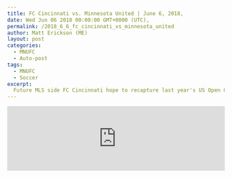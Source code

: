 ```yaml
---
title: FC Cincinnati vs. Minnesota United | June 6, 2018,
date: Wed Jun 06 2018 00:00:00 GMT+0000 (UTC),
permalink: /2018_6_6_fc_cincinnati_vs_minnesota_united 
author: Matt Erickson (ME)
layout: post
categories:
  - MNUFC
  - Auto-post
tags:
  - MNUFC
  - Soccer
excerpt:
  Future MLS side FC Cincinnati hope to recapture last year's US Open Cup magic as they welcome Minnesota United to Nippert Stadium in the 4th Round of the US Open Cup.
---
```

<div class='soccer-video-wrapper'>
<iframe class='soccer-video' width='100%' height='auto' frameborder='0' allowfullscreen src="https://www.mnufc.com/iframe-video?brightcove_id=5794527685001&brightcove_player_id=default&brightcove_account_id=5534894110001"></iframe>
</div>